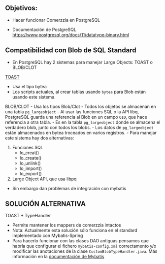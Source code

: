 ## Objetivos:
  - Hacer funcionar Comerzzia en PostgreSQL

- Documentación de PostgreSQL
https://www.postgresql.org/docs/11/datatype-binary.html

## Compatibilidad con Blob de SQL Standard
- En PostgreSQL hay 2 sistemas para manejar Large Objects: TOAST o BLOB/CLOT


[TOAST](https://www.enterprisedb.com/postgres-tutorials/postgresql-toast-and-working-blobsclobs-explained)
  - Usa el tipo bytea
  - Los scripts actuales, al crear tablas usando `bytea` para Blob están usando este sistema.

BLOB/CLOT
    - Usa los tipos Blob/Clot
    - Todos los objetos se almacenan en una tabla `pg_largeobject`
    - Al usar las funciones SQL o la API libq, PostgreSQL guarda una referencia al Blob en un campo `OID`, que hace referencia a otra tabla.
    - Es en la tabla `pg_largeobject` donde se almacena el verdadero blob, junto con todos los blobs.
    - Los datos de `pg_largeobject` están almacenados en bytea troceados en varios registros.
    - Para manejar este sistema hay dos alternativas: 
   1.   Funciones SQL 
        - lo_creat()
        - lo_create()
        - lo_unlink()
        - lo_import()
        - lo_export()
   2. Large Object API, que usa libpq
  - Sin embargo dan problemas de integración con mybatis

## SOLUCIÓN ALTERNATIVA
TOAST + TypeHandler
- Permite mantener los mappers de comerzzia intactos
- Nota: Actualmente esta solución sólo funciona en el standard implementado con Mybatis-Spring
- Para hacerlo funcionar con las clases DAO antiguas pensamos que habría que configurar el fichero `mybatis-config.xml` correctamento y/o modificar las anotaciones de la clase `CustomBlobTypeHandler.java`. Más información en la [documentación de Mybatis](https://mybatis.org/mybatis-3/configuration.html)
